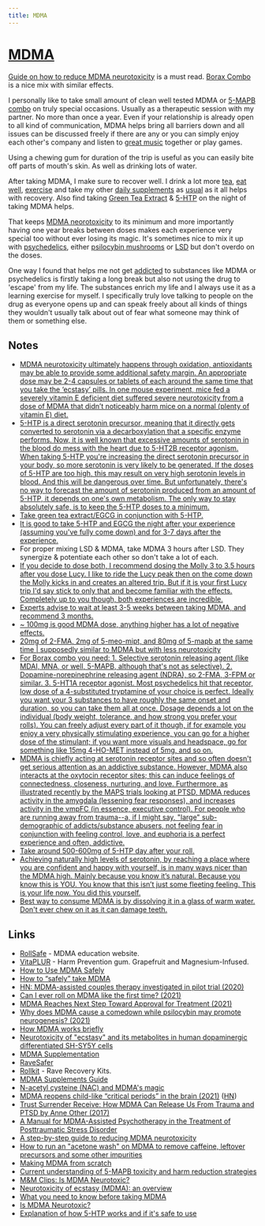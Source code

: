 ```yaml
---
title: MDMA
---
```


# [MDMA](https://psychonautwiki.org/wiki/MDMA)

[Guide on how to reduce MDMA neurotoxicity](https://www.reddit.com/r/Borax/comments/w5c1x/a_stepbystep_guide_to_reducing_mdma_neurotoxicity/) is a must read. [Borax Combo](https://www.reddit.com/r/Borax/comments/tufa3t/is_there_an_updated_version_of_the_mix/) is a nice mix with similar effects.

I personally like to take small amount of clean well tested MDMA or [5-MAPB combo](https://realchems.net/blue-bliss-pellets-2-fma-5-meo-mipt-5-mapb) on truly special occasions. Usually as a therapeutic session with my partner. No more than once a year. Even if your relationship is already open to all kind of communication, MDMA helps bring all barriers down and all issues can be discussed freely if there are any or you can simply enjoy each other's company and listen to [great music](https://open.spotify.com/playlist/2FiHv3aqoyPNojdSYrHa5A) together or play games.

Using a chewing gum for duration of the trip is useful as you can easily bite off parts of mouth's skin. As well as drinking lots of water.

After taking MDMA, I make sure to recover well. I drink a lot more [tea](../health/nutrition/drinks/tea.md), [eat well](../health/nutrition/nutrition.md), [exercise](../fitness/fitness.md) and take my other [daily supplements](../health/nutrition/supplements.md) as [usual](../focusing/habits.md) as it all helps with recovery. Also find taking [Green Tea Extract](https://nootropicsdepot.com/green-tea-extract-tablets-egcg/) & [5-HTP](https://drbvitamins.com/products/doctor-s-best-5-htp-enhanced-with-vitamins-b6-c-120-veggie-caps-8) on the night of taking MDMA helps.

That keeps [MDMA neorotoxicity](https://dancesafe.org/drug-information/is-mdma-neurotoxic/) to its minimum and more importantly having one year breaks between doses makes each experience very special too without ever losing its magic. It's sometimes nice to mix it up with [psychedelics](psychedelics/psychedelics.md), either [psilocybin mushrooms](psychedelics/tryptamines/tryptamines.md) or [LSD](psychedelics/lysergamides/lsd.md) but don't overdo on the doses.

One way I found that helps me not get [addicted](../psychology/addiction.md) to substances like MDMA or psychedelics is firstly taking a long break but also not using the drug to 'escape' from my life. The substances enrich my life and I always use it as a learning exercise for myself. I specifically truly love talking to people on the drug as everyone opens up and can speak freely about all kinds of things they wouldn't usually talk about out of fear what someone may think of them or something else.

## Notes

- [MDMA neurotoxicity ultimately happens through oxidation, antioxidants may be able to provide some additional safety margin. An appropriate dose may be 2-4 capsules or tablets of each around the same time that you take the ‘ecstasy’ pills. In one mouse experiment, mice fed a severely vitamin E deficient diet suffered severe neurotoxicity from a dose of MDMA that didn’t noticeably harm mice on a normal (plenty of vitamin E) diet.](https://dancesafe.org/drug-information/is-mdma-neurotoxic/)
- [5-HTP is a direct serotonin precursor, meaning that it directly gets converted to serotonin via a decarboxylation that a specific enzyme performs. Now, it is well known that excessive amounts of serotonin in the blood do mess with the heart due to 5-HT2B receptor agonism. When taking 5-HTP you're increasing the direct serotonin precursor in your body, so more serotonin is very likely to be generated. If the doses of 5-HTP are too high, this may result on very high serotonin levels in blood. And this will be dangerous over time. But unfortunately, there's no way to forecast the amount of serotonin produced from an amount of 5-HTP, it depends on one's own metabolism. The only way to stay absolutely safe, is to keep the 5-HTP doses to a minimum.](https://www.reddit.com/r/StackAdvice/comments/8a07qd/can_we_finally_end_the_debate_about_5htp_is_it/)
- [Take green tea extract/EGCG in conjunction with 5-HTP.](https://www.reddit.com/r/MDMA/comments/ykfj0i/people_who_roll_every_weekend_how_and_are_you_ok/)
- [It is good to take 5-HTP and EGCG the night after your experience (assuming you've fully come down) and for 3-7 days after the experience.](https://www.reddit.com/r/MDMA/comments/ng8dsk/how_long_before_taking_mdma_should_i_stop_taking/)
- For proper mixing LSD & MDMA, take MDMA 3 hours after LSD. They synergize & potentiate each other so don't take a lot of each.
- [If you decide to dose both, I recommend dosing the Molly 3 to 3.5 hours after you dose Lucy. I like to ride the Lucy peak then on the come down the Molly kicks in and creates an altered trip. But if it is your first Lucy trip I'd say stick to only that and become familiar with the effects. Completely up to you though, both experiences are incredible.](https://www.reddit.com/r/LSD/comments/bntg7c/_/en8y59a/?context=1)
- [Experts advise to wait at least 3-5 weeks between taking MDMA, and recommend 3 months.](https://www.reddit.com/r/MDMA/comments/ohdx5u/doing_mdma_every_day/)
- [~ 100mg is good MDMA dose, anything higher has a lot of negative effects.](https://www.reddit.com/r/RationalPsychonaut/comments/onyegg/mdma/)
- [20mg of 2-FMA, 2mg of 5-meo-mipt, and 80mg of 5-mapb at the same time | supposedly similar to MDMA but with less neurotoxicity](https://www.reddit.com/r/researchchemicals/comments/vfvuhq/whats_the_best_rc_for_parties/)
- [For Borax combo you need: 1. Selective serotonin releasing agent (like MDAI, MNA, or well, 5-MAPB, although that's not as selective). 2. Dopamine-norepinephrine releasing agent (NDRA), so 2-FMA, 3-FPM or similar. 3. 5-HT1A receptor agonist. Most psychedelics hit that receptor, low dose of a 4-substituted tryptamine of your choice is perfect. Ideally you want your 3 substances to have roughly the same onset and duration, so you can take them all at once. Dosage depends a lot on the individual (body weight, tolerance, and how strong you prefer your rolls). You can freely adjust every part of it though, if for example you enjoy a very physically stimulating experience, you can go for a higher dose of the stimulant; if you want more visuals and headspace, go for something like 15mg 4-HO-MET instead of 5mg, and so on.](https://www.reddit.com/r/Borax/comments/tufa3t/is_there_an_updated_version_of_the_mix/)
- [MDMA is chiefly acting at serotonin receptor sites and so often doesn't get serious attention as an addictive substance. However, MDMA also interacts at the oxytocin receptor sites; this can induce feelings of connectedness, closeness, nurturing, and love. Furthermore, as illustrated recently by the MAPS trials looking at PTSD, MDMA reduces activity in the amygdala (lessening fear responses), and increases activity in the vmpFC (in essence, executive control). For people who are running away from trauma--a, if I might say, "large" sub-demographic of addicts/substance abusers, not feeling fear in conjunction with feeling control, love, and euphoria is a perfect experience and often, addictive.](https://www.reddit.com/r/MDMA/comments/y9wy8l/can_someone_explain_why_mdma_isnt_as_addictive_as/)
- [Take around 500-600mg of 5-HTP day after your roll.](https://www.reddit.com/r/MDMA/comments/yer78m/finally_got_my_hands_on_this_how_often_should_i/)
- [Achieving naturally high levels of serotonin, by reaching a place where you are confident and happy with yourself, is in many ways nicer than the MDMA high. Mainly because you know it’s natural. Because you know this is YOU. You know that this isn’t just some fleeting feeling. This is your life now. You did this yourself.](https://www.reddit.com/r/MDMA/comments/ygww29/mdma_negative_effects_that_no_one_talks_about/)
- [Best way to consume MDMA is by dissolving it in a glass of warm water. Don't ever chew on it as it can damage teeth.](https://www.reddit.com/r/RationalPsychonaut/comments/zpg8p9/do_you_swallow_chew_or_let_the_mdma_crystals/)

## Links

- [RollSafe](https://rollsafe.org/) - MDMA education website.
- [VitaPLUR](http://www.vitaplur.io/) - Harm Prevention gum. Grapefruit and Magnesium-Infused.
- [How to Use MDMA Safely](https://www.youtube.com/watch?v=hLxNlxsVmZE)
- [How to “safely” take MDMA](http://matznerd.com/how-to-safely-take-mdma/)
- [HN: MDMA-assisted couples therapy investigated in pilot trial (2020)](https://news.ycombinator.com/item?id=25363777)
- [Can I ever roll on MDMA like the first time? (2021)](https://www.reddit.com/r/askdrugs/comments/kp54bq/can_i_ever_roll_on_mdma_like_the_first_time/)
- [MDMA Reaches Next Step Toward Approval for Treatment (2021)](https://www.nytimes.com/2021/05/03/health/mdma-approval.html)
- [Why does MDMA cause a comedown while psilocybin may promote neurogenesis? (2021)](https://www.reddit.com/r/AskDrugNerds/comments/ogdvnd/why_does_mdma_cause_a_comedown_while_psilocybin/)
- [How MDMA works briefly](https://www.reddit.com/r/MDMA/comments/oh3k1x/am_i_doing_mdma_too_frequently_what_are_the_risks/h4mp9t2)
- [Neurotoxicity of "ecstasy" and its metabolites in human dopaminergic differentiated SH-SY5Y cells](https://pubmed.ncbi.nlm.nih.gov/23194825/)
- [MDMA Supplementation](https://www.reddit.com/r/DrugNerds/comments/15m9sf/mdma_supplementation/)
- [RaveSafer](https://ravesafer.com/)
- [Rollkit](https://rollkit.com/) - Rave Recovery Kits.
- [MDMA Supplements Guide](http://www.usersnews.com.au/home/2019/12/18/supplements-guide)
- [N-acetyl cysteine (NAC) and MDMA's magic](https://www.reddit.com/r/MDMA/comments/fzgb10/nacetyl_cysteine_nac_and_mdmas_magic_pt5/)
- [MDMA reopens child-like “critical periods” in the brain (2021)](https://www.analyticalcannabis.com/articles/mdma-reopens-child-like-critical-periods-in-the-brain-to-promote-mental-healing-313357) ([HN](https://news.ycombinator.com/item?id=28467634))
- [Trust Surrender Receive: How MDMA Can Release Us From Trauma and PTSD by Anne Other (2017)](https://www.goodreads.com/book/show/36234395-trust-surrender-receive)
- [A Manual for MDMA-Assisted Psychotherapy in the Treatment of Posttraumatic Stress Disorder](https://s3-us-west-1.amazonaws.com/mapscontent/research-archive/published/MDMA-Assisted_Psychotherapy_Treatment_Manual_Version_6_FINAL.pdf)
- [A step-by-step guide to reducing MDMA neurotoxicity](https://www.reddit.com/r/Borax/comments/w5c1x/a_stepbystep_guide_to_reducing_mdma_neurotoxicity/)
- [How to run an "acetone wash" on MDMA to remove caffeine, leftover precursors and some other impurities](https://www.reddit.com/r/Borax/comments/pxccet/how_to_run_an_acetone_wash_on_mdma_to_remove/)
- [Making MDMA from scratch](https://www.reddit.com/r/Borax/comments/r738jn/making_mdma_from_scratch/)
- [Current understanding of 5-MAPB toxicity and harm reduction strategies](https://www.reddit.com/r/Borax/comments/s9e1ma/current_understanding_of_5mapb_toxicity_and_harm/)
- [M&M Clips: Is MDMA Neurotoxic?](https://www.youtube.com/watch?v=8JZ0Q0kjyDw)
- [Neurotoxicity of ecstasy (MDMA): an overview](https://pubmed.ncbi.nlm.nih.gov/20420572/)
- [What you need to know before taking MDMA](https://www.reddit.com/r/electricdaisycarnival/comments/36onfb/be_safe_guys_heres_what_you_need_to_know_about/)
- [Is MDMA Neurotoxic?](https://dancesafe.org/drug-information/is-mdma-neurotoxic/)
- [Explanation of how 5-HTP works and if it's safe to use](https://www.reddit.com/r/StackAdvice/comments/8a07qd/comment/dwvg1bj/)
